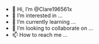 - 👋 Hi, I’m @Clare196561x
- 👀 I’m interested in ...
- 🌱 I’m currently learning ...
- 💞️ I’m looking to collaborate on ...
- 📫 How to reach me ...

<!---
Clare196561x/Clare196561x is a ✨ special ✨ repository because its `README.md` (this file) appears on your GitHub profile.
You can click the Preview link to take a look at your changes.
--->

